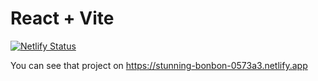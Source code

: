# React + Vite
[![Netlify Status](https://api.netlify.com/api/v1/badges/bbb0635e-a850-4b15-b08e-f7f764e2f063/deploy-status)](https://app.netlify.com/sites/stunning-bonbon-0573a3/deploys)

You can see that project on https://stunning-bonbon-0573a3.netlify.app
